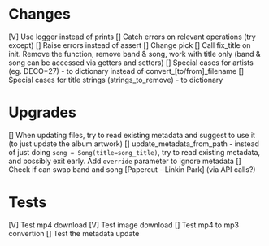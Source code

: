 # Changes
[V] Use logger instead of prints
[] Catch errors on relevant operations (try except)
[] Raise errors instead of assert
[] Change pick
[] Call fix_title on init. Remove the function, remove band & song, work with title only (band & song can be accessed via getters and setters)
[] Special cases for artists (eg. DECO*27) - to dictionary instead of convert_[to/from]_filename
[] Special cases for title strings (strings_to_remove) - to dictionary

# Upgrades
[] When updating files, try to read existing metadata and suggest to use it (to just update the album artwork)
[] update_metadata_from_path - instead of just doing `song = Song(title=song_title)`, try to read existing metadata, and possibly exit early. Add `override` parameter to ignore metadata
[] Check if can swap band and song [Papercut - Linkin Park] (via API calls?)

# Tests
[V] Test mp4 download
[V] Test image download
[] Test mp4 to mp3 convertion
[] Test the metadata update

